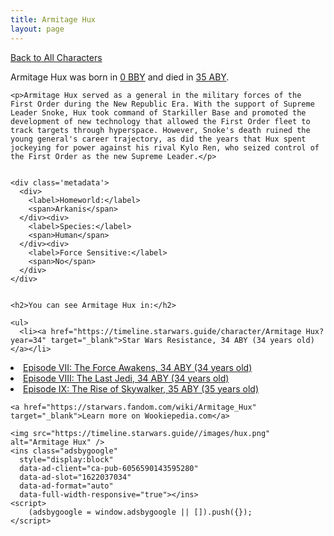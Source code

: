 ```yaml
---
title: Armitage Hux
layout: page
---
```

<a href="/character" class="smaller">Back to All Characters</a>

<div class="container">
  <div class="col-10">
    <p>
    Armitage Hux     was born in <a href="https://timeline.starwars.guide/character/Armitage Hux?year=0" target="_blank">0 BBY</a> and died in <a href="https://timeline.starwars.guide/character/Armitage Hux?year=35" target="_blank">35 ABY</a>.        
    </p>

    <p>Armitage Hux served as a general in the military forces of the First Order during the New Republic Era. With the support of Supreme Leader Snoke, Hux took command of Starkiller Base and promoted the development of new technology that allowed the First Order fleet to track targets through hyperspace. However, Snoke's death ruined the young general's career trajectory, as did the years that Hux spent jockeying for power against his rival Kylo Ren, who seized control of the First Order as the new Supreme Leader.</p>


    <div class='metadata'>
      <div>
        <label>Homeworld:</label>
        <span>Arkanis</span>
      </div><div>
        <label>Species:</label>
        <span>Human</span>
      </div><div>
        <label>Force Sensitive:</label>
        <span>No</span>
      </div>
    </div>


    <h2>You can see Armitage Hux in:</h2>

    <ul>
      <li><a href="https://timeline.starwars.guide/character/Armitage Hux?year=34" target="_blank">Star Wars Resistance, 34 ABY (34 years old)</a></li>
  <li><a href="https://timeline.starwars.guide/character/Armitage Hux?year=34" target="_blank">Episode VII: The Force Awakens, 34 ABY (34 years old)</a></li>
  <li><a href="https://timeline.starwars.guide/character/Armitage Hux?year=34" target="_blank">Episode VIII: The Last Jedi, 34 ABY (34 years old)</a></li>
  <li><a href="https://timeline.starwars.guide/character/Armitage Hux?year=35" target="_blank">Episode IX: The Rise of Skywalker, 35 ABY (35 years old)</a></li>
    </ul>

    <a href="https://starwars.fandom.com/wiki/Armitage_Hux" target="_blank">Learn more on Wookiepedia.com</a>
  </div>
  <div class="character_image col-2">
    
    <img src="https://timeline.starwars.guide//images/hux.png" alt="Armitage Hux" />
    <ins class="adsbygoogle"
      style="display:block"
      data-ad-client="ca-pub-6056590143595280"
      data-ad-slot="1622037034"
      data-ad-format="auto"
      data-full-width-responsive="true"></ins>
    <script>
        (adsbygoogle = window.adsbygoogle || []).push({});
    </script>
  </div>
</div>

